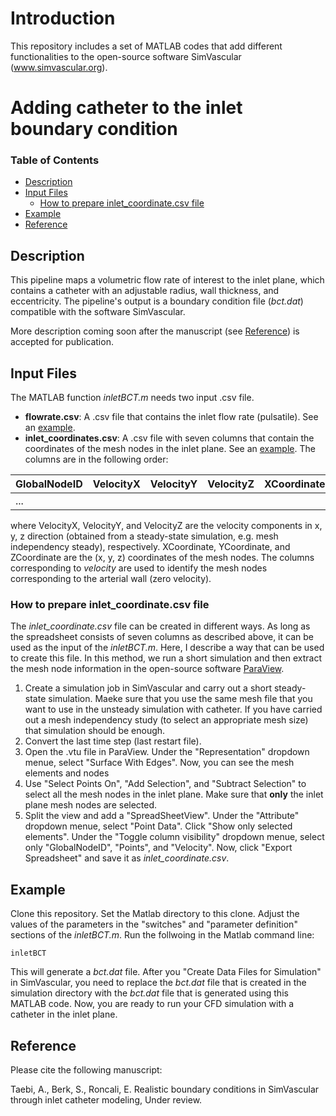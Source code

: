 # Introduction
 
This repository includes a set of MATLAB codes that add different functionalities to the open-source software SimVascular (www.simvascular.org). 

# Adding catheter to the inlet boundary condition

### Table of Contents
* [Description](#description)
* [Input Files](#input-files)
  * [How to prepare inlet_coordinate.csv file](#how-to-prepare-inlet_coordinatecsv-file)
* [Example](#example)
* [Reference](#reference)
## Description 
This pipeline maps a volumetric flow rate of interest to the inlet plane, which contains a catheter with an adjustable radius, wall thickness, and eccentricity. The pipeline's output is a boundary condition file (_bct.dat_) compatible with the software SimVascular.

More description coming soon after the manuscript (see [Reference](#reference)) is accepted for publication.

## Input Files
The MATLAB function _inletBCT.m_ needs two input .csv file.

- **flowrate.csv**: A .csv file that contains the inlet flow rate (pulsatile). See an [example](https://github.com/mirtatae/simvascularDevelopment/blob/master/example/flowrate.csv).
- **inlet_coordinates.csv**: A .csv file with seven columns that contain the coordinates of the mesh nodes in the inlet plane. See an [example](https://github.com/mirtatae/simvascularDevelopment/blob/master/example/inlet_coordinates.csv). The columns are in the following order:

| GlobalNodeID | VelocityX | VelocityY | VelocityZ | XCoordinate | YCoordinate | ZCoordinate |
| ------------ | --------- | --------- | --------- | ----------- | ----------- | ----------- |
|     ...      |           |           |           |             |             |             |

where VelocityX, VelocityY, and VelocityZ are the velocity components in x, y, z direction (obtained from a steady-state simulation, e.g. mesh independency steady), respectively. XCoordinate, YCoordinate, and ZCoordinate are the (x, y, z) coordinates of the mesh nodes. The columns corresponding to _velocity_ are used to identify the mesh nodes corresponding to the arterial wall (zero velocity).

### How to prepare inlet_coordinate.csv file

The _inlet_coordinate.csv_ file can be created in different ways. As long as the spreadsheet consists of seven columns as described above, it can be used as the input of the _inletBCT.m_. Here, I describe a way that can be used to create this file. In this method, we run a short simulation and then extract the mesh node information in the open-source software [ParaView](www.paraview.org).

1) Create a simulation job in SimVascular and carry out a short steady-state simulation. Maeke sure that you use the same mesh file that you want to use in the unsteady simulation with catheter. If you have carried out a mesh independency study (to select an appropriate mesh size) that simulation should be enough.
2) Convert the last time step (last restart file).
3) Open the .vtu file in ParaView. Under the "Representation" dropdown menue, select "Surface With Edges". Now, you can see the mesh elements and nodes
4) Use "Select Points On", "Add Selection", and "Subtract Selection" to select all the mesh nodes in the inlet plane. Make sure that **only** the inlet plane mesh nodes are selected.
5) Split the view and add a "SpreadSheetView". Under the "Attribute" dropdown menue, select "Point Data". Click "Show only selected elements". Under the "Toggle column visibility" dropdown menue, select only "GlobalNodeID", "Points", and "Velocity". Now, click "Export Spreadsheet" and save it as _inlet_coordinate.csv_.

## Example
Clone this repository. Set the Matlab directory to this clone. Adjust the values of the parameters in the "switches" and "parameter definition" sections of the _inletBCT.m_. Run the follwoing in the Matlab command line:
```
inletBCT
```
This will generate a _bct.dat_ file. After you "Create Data Files for Simulation" in SimVascular, you need to replace the _bct.dat_ file that is created in the simulation directory with the _bct.dat_ file that is generated using this MATLAB code. Now, you are ready to run your CFD simulation with a catheter in the inlet plane.

## Reference
Please cite the following manuscript:

Taebi, A., Berk, S., Roncali, E. Realistic boundary conditions in SimVascular through inlet catheter modeling, Under review.
